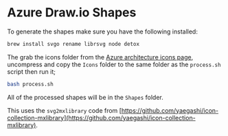 # Azure Draw.io Shapes

To generate the shapes make sure you have the following installed:

``` bash
brew install svgo rename librsvg node detox
```

The grab the icons folder from the [Azure architecture icons page](https://docs.microsoft.com/en-us/azure/architecture/icons/), uncompress and copy the `Icons` folder to the same folder as the `process.sh` script then run it;

```bash
bash process.sh
```

All of the processed shapes will be in the `Shapes` folder.

This uses the `svg2mxlibrary` code from [https://github.com/yaegashi/icon-collection-mxlibrary](https://github.com/yaegashi/icon-collection-mxlibrary).